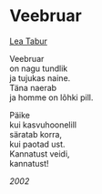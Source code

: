 # Veebruar

[Lea Tabur](./)

Veebruar  
on nagu tundlik  
ja tujukas naine.  
Täna naerab  
ja homme on lõhki pill.

Päike  
kui kasvuhoonelill  
säratab korra,  
kui paotad ust.  
Kannatust veidi,  
kannatust!

_2002_

